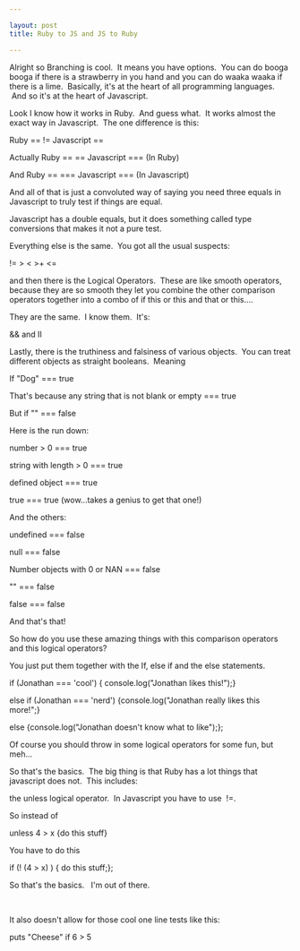 ```yaml
---

layout: post
title: Ruby to JS and JS to Ruby

---
```


Alright so Branching is cool.  It means you have options.  You can do booga booga if there is a strawberry in you hand and you can do waaka waaka if there is a lime.  Basically, it's at the heart of all programming languages.  And so it's at the heart of Javascript.  

Look I know how it works in Ruby.  And guess what.  It works almost the exact way in Javascript.  The one difference is this:

Ruby == != Javascript ==

Actually Ruby == == Javascript === (In Ruby)

And Ruby == === Javascript === (In Javascript)

And all of that is just a convoluted way of saying you need three equals in Javascript to truly test if things are equal.  

Javascript has a double equals, but it does something called type conversions that makes it not a pure test. 

Everything else is the same.  You got all the usual suspects:

!= > < >+ <= 

and then there is the Logical Operators.  These are like smooth operators, because they are so smooth they let you combine the other comparison operators together into a combo of if this or this and that or this....

They are the same.  I know them.  It's:

&& and II 

Lastly, there is the truthiness and falsiness of various objects.  You can treat different objects as straight booleans.  Meaning 

If "Dog" === true

That's because any string that is not blank or empty === true

But if "" === false

Here is the run down:

number > 0 === true

string with length > 0 === true

defined object === true

true === true (wow...takes a genius to get that one!)

And the others:

undefined === false

null === false

Number objects with 0 or NAN === false

"" === false

false === false

And that's that!

So how do you use these amazing things with this comparison operators and this logical operators? 

You just put them together with the If, else if and the else statements.

if (Jonathan === 'cool') { console.log("Jonathan likes this!");}

else if (Jonathan === 'nerd') {console.log("Jonathan really likes this more!";}

else {console.log("Jonathan doesn't know what to like");};

Of course you should throw in some logical operators for some fun, but meh...

So that's the basics.  The big thing is that Ruby has a lot things that javascript does not.  This includes:

the unless logical operator.  In Javascript you have to use  !=.  

So instead of 

unless 4 > x {do this stuff}

You have to do this 

if (! (4 > x) ) { do this stuff;};

So that's the basics.   I'm out of there.  

 

It also doesn't allow for those cool one line tests like this:

puts "Cheese" if 6 > 5

 

